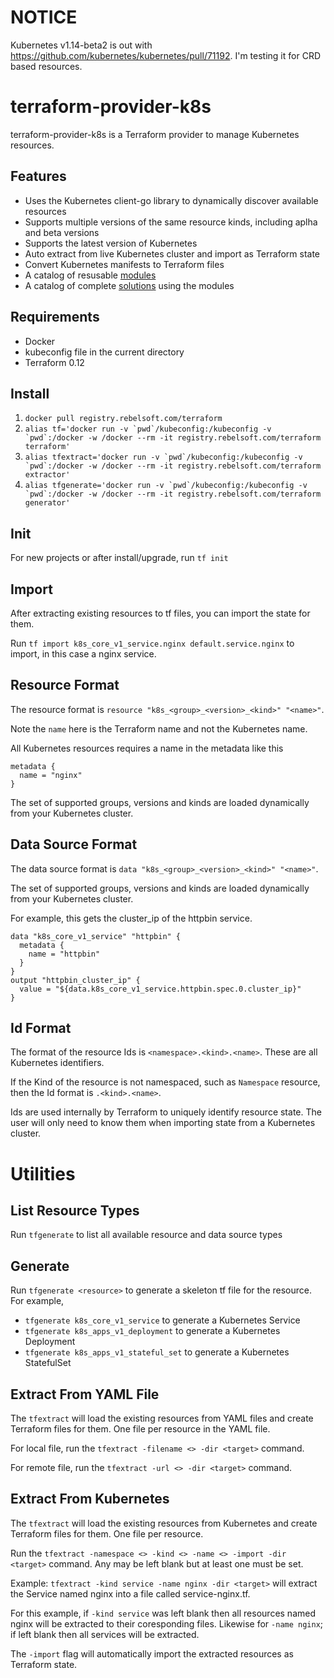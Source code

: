 # NOTICE

Kubernetes v1.14-beta2 is out with https://github.com/kubernetes/kubernetes/pull/71192. I'm testing it for CRD based resources. 

# terraform-provider-k8s
terraform-provider-k8s is a Terraform provider to manage Kubernetes resources.

## Features
- Uses the Kubernetes client-go library to dynamically discover available resources
- Supports multiple versions of the same resource kinds, including aplha and beta versions
- Supports the latest version of Kubernetes
- Auto extract from live Kubernetes cluster and import as Terraform state
- Convert Kubernetes manifests to Terraform files
- A catalog of resusable [modules](https://github.com/mingfang/terraform-provider-k8s/tree/master/modules)
- A catalog of complete [solutions](https://github.com/mingfang/terraform-provider-k8s/tree/master/solutions) using the modules

## Requirements
- Docker 
- kubeconfig file in the current directory
- Terraform 0.12
 
## Install
1. ```docker pull registry.rebelsoft.com/terraform```
2. ```alias tf='docker run -v `pwd`/kubeconfig:/kubeconfig -v `pwd`:/docker -w /docker --rm -it registry.rebelsoft.com/terraform terraform'```
3. ```alias tfextract='docker run -v `pwd`/kubeconfig:/kubeconfig -v `pwd`:/docker -w /docker --rm -it registry.rebelsoft.com/terraform extractor'```
4. ```alias tfgenerate='docker run -v `pwd`/kubeconfig:/kubeconfig -v `pwd`:/docker -w /docker --rm -it registry.rebelsoft.com/terraform generator'```

## Init
For new projects or after install/upgrade, run ```tf init```

## Import
After extracting existing resources to tf files, you can import the state for them.

Run ```tf import k8s_core_v1_service.nginx default.service.nginx``` to import, in this case a nginx service.

## Resource Format
The resource format is ```resource "k8s_<group>_<version>_<kind>" "<name>"```.

Note the ```name``` here is the Terraform name and not the Kubernetes name.  

All Kubernetes resources requires a name in the metadata like this
```
metadata {
  name = "nginx"
}
```

The set of supported groups, versions and kinds are loaded dynamically from your Kubernetes cluster.

## Data Source Format
The data source format is ```data "k8s_<group>_<version>_<kind>" "<name>"```.

The set of supported groups, versions and kinds are loaded dynamically from your Kubernetes cluster.

For example, this gets the cluster_ip of the httpbin service.

```
data "k8s_core_v1_service" "httpbin" {
  metadata {
    name = "httpbin"
  }
}
output "httpbin_cluster_ip" {
  value = "${data.k8s_core_v1_service.httpbin.spec.0.cluster_ip}"
}
```

## Id Format
The format of the resource Ids is ```<namespace>.<kind>.<name>```.  These are all Kubernetes identifiers.

If the Kind of the resource is not namespaced, such as ```Namespace``` resource, then the Id format is ```.<kind>.<name>```.

Ids are used internally by Terraform to uniquely identify resource state.  The user will only need to know them when importing state from a Kubernetes cluster.

# Utilities

## List Resource Types
Run ```tfgenerate``` to list all available resource and data source types

## Generate
Run ```tfgenerate <resource>``` to generate a skeleton tf file for the resource. For example,

- ```tfgenerate k8s_core_v1_service``` to generate a Kubernetes Service
- ```tfgenerate k8s_apps_v1_deployment``` to generate a Kubernetes Deployment
- ```tfgenerate k8s_apps_v1_stateful_set``` to generate a Kubernetes StatefulSet

## Extract From YAML File
The ```tfextract``` will load the existing resources from YAML files and create Terraform files for them.  One file per resource in the YAML file.

For local file, run the ```tfextract -filename <> -dir <target>``` command.

For remote file, run the ```tfextract -url <> -dir <target>``` command.

## Extract From Kubernetes
The ```tfextract``` will load the existing resources from Kubernetes and create Terraform files for them.  One file per resource.

Run the ```tfextract -namespace <> -kind <> -name <> -import -dir <target>``` command. Any may be left blank but at least one must be set.

Example: ```tfextract -kind service -name nginx -dir <target>``` will extract the Service named nginx into a file called service-nginx.tf.

For this example, if ```-kind service``` was left blank then all resources named nginx will be extracted to their coresponding files.  Likewise for ```-name nginx```; if left blank then all services will be extracted.

The ```-import``` flag will automatically import the extracted resources as Terraform state.

